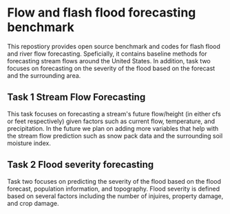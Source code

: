 # Flow and flash flood forecasting benchmark
This repostiory provides open source benchmark and codes for flash flood and river flow forecasting. Speficially, it contains baseline methods for forecasting stream flows around the United States. In addition, task two focuses on forecasting on the severity of the flood based on the forecast and the surrounding area. 

## Task 1 Stream Flow Forecasting 
This task focuses on forecasting a stream's future flow/height (in either cfs or feet respectively) given factors such as current flow, temperature, and precipitation. In the future we plan on adding more variables that help with the stream flow prediction such as snow pack data and the surrounding soil moisture index. 

## Task 2 Flood severity forecasting
Task two focuses on predicting the severity of the flood based on the flood forecast, population information, and topography. Flood severity is defined based on several factors including the number of injuires, property damage, and crop damage.
